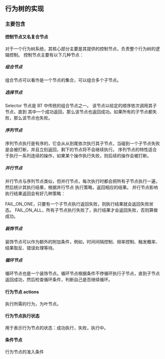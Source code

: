 ## 行为树的实现

### 主要包含

#### 控制节点又名复合节点
对于一个行为树系统，其核心部分主要是其提供的控制节点，负责整个行为树的逻辑控制。
控制节点主要有以下几种节点：

##### 组合节点
组合节点可以看作是一个节点的集合，可以组合多个子节点。

##### 选择节点
Selector 节点是 BT 中传统的组合节点之一。 该节点以给定的顺序依次调用其子节点，直到
其中一个成功返回，那么该节点也返回成功。如果所有的子节点都失败，那么该节点也失败。

##### 序列节点
序列节点执行是有序的，它会从从到尾依次执行其子节点，当碰到一个子节点失败是会被打断，并且立刻返回，剩下的节点将不会继续执行。
序列节点的特性适合于执行一系列连续的操作，如果某个操作执行失败，则后续的操作会被打断。

##### 并行节点
并行节点与序列节点类似，但并行节点，每次执行时都会把所有子节点执行一遍，然后统计其执行结果，根据并行节点    执行策略，返回相应的结果。
并行节点影响执行结果返回会有好几种策略：

FAIL_ON_ONE，只要有一个子节点执行返回失败，则执行结果就会返回失败状态。
FAIL_ON_ALL，所有子节点执行失败了，执行结果才会返回失败，否则算做成功。

##### 装饰节点
装饰节点可以作为额外的附加条件，例如，时间间隔控制、频率控制、触发概率、结果取反、错误处理等待。

##### 循环节点
循环节点也是一个装饰节点。循环节点根据条件不停循环执行子节点，直到子节点返回成功，然后检查循环条件，判断自己是否继续循环。

#### 行为节点 actions
执行所需的行为，为叶节点。

#### 行为节点执行状态
用于表示行为节点的状态：成功执行，失败，执行中。

#### 条件节点
行为节点的准入条件


